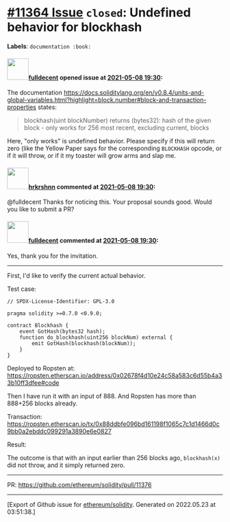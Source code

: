 # [\#11364 Issue](https://github.com/ethereum/solidity/issues/11364) `closed`: Undefined behavior for blockhash
**Labels**: `documentation :book:`


#### <img src="https://avatars.githubusercontent.com/u/382183?u=cc7b2e76c56456ff05e23fa5ca044e4a461b2eb1&v=4" width="50">[fulldecent](https://github.com/fulldecent) opened issue at [2021-05-08 19:30](https://github.com/ethereum/solidity/issues/11364):

The documentation https://docs.soliditylang.org/en/v0.8.4/units-and-global-variables.html?highlight=block.number#block-and-transaction-properties states:

> blockhash(uint blockNumber) returns (bytes32): hash of the given block - only works for 256 most recent, excluding current, blocks

Here, "only works" is undefined behavior. Please specify if this will return zero (like the Yellow Paper says for the corresponding `BLOCKHASH` opcode, or if it will throw, or if it my toaster will grow arms and slap me.

#### <img src="https://avatars.githubusercontent.com/u/13174375?u=52d702cb6bec53b561afa293cf9cd53ef7a63924&v=4" width="50">[hrkrshnn](https://github.com/hrkrshnn) commented at [2021-05-08 19:30](https://github.com/ethereum/solidity/issues/11364#issuecomment-836378796):

@fulldecent Thanks for noticing this. Your proposal sounds good. Would you like to submit a PR?

#### <img src="https://avatars.githubusercontent.com/u/382183?u=cc7b2e76c56456ff05e23fa5ca044e4a461b2eb1&v=4" width="50">[fulldecent](https://github.com/fulldecent) commented at [2021-05-08 19:30](https://github.com/ethereum/solidity/issues/11364#issuecomment-837285848):

Yes, thank you for the invitation.

---

First, I'd like to verify the current actual behavior.

Test case:

```solidity
// SPDX-License-Identifier: GPL-3.0

pragma solidity >=0.7.0 <0.9.0;

contract Blockhash {
    event GotHash(bytes32 hash);
    function do_blockhash(uint256 blockNum) external {
        emit GotHash(blockhash(blockNum));
    }
}
```

Deployed to Ropsten at: https://ropsten.etherscan.io/address/0x02678f4d10e24c58a583c6d55b4a33b10ff3dfee#code

Then I have run it with an input of 888. And Ropsten has more than 888+256 blocks already.

Transaction: https://ropsten.etherscan.io/tx/0x88ddbfe096bd161198f1065c7c1d1466d0c9bb0a2ebddc099291a3890e6e0827

Result:

The outcome is that with an input earlier than 256 blocks ago, `blockhash(x)` did not throw, and it simply returned zero.

---

PR: https://github.com/ethereum/solidity/pull/11376


-------------------------------------------------------------------------------



[Export of Github issue for [ethereum/solidity](https://github.com/ethereum/solidity). Generated on 2022.05.23 at 03:51:38.]
